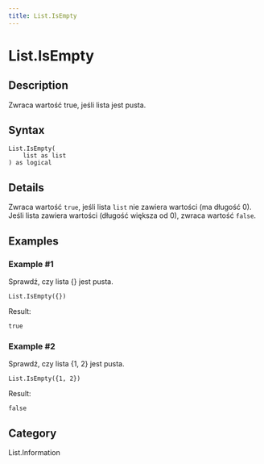 ```yaml
---
title: List.IsEmpty
---
```


# List.IsEmpty


## Description

Zwraca wartość true, jeśli lista jest pusta.


## Syntax

```powerquery
List.IsEmpty(
    list as list
) as logical
```


## Details

Zwraca wartość <code>true</code>, jeśli lista <code>list</code> nie zawiera wartości (ma długość 0). Jeśli lista zawiera wartości (długość większa od 0), zwraca wartość <code>false</code>.


## Examples

### Example #1 
Sprawdź, czy lista \{} jest pusta.
```powerquery
List.IsEmpty({})
```

Result: 
```powerquery
true
```


### Example #2 
Sprawdź, czy lista \{1, 2} jest pusta.
```powerquery
List.IsEmpty({1, 2})
```

Result: 
```powerquery
false
```




## Category
List.Information
